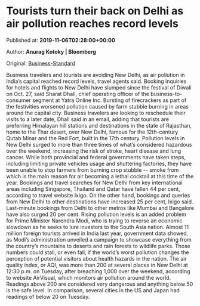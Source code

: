 
# Tourists turn their back on Delhi as air pollution reaches record levels

Published at: **2019-11-06T02:28:00+00:00**

Author: **Anurag Kotoky | Bloomberg**

Original: [Business-Standard](https://www.business-standard.com/article/current-affairs/tourists-turn-their-back-on-delhi-as-air-pollution-reaches-record-levels-119110600150_1.html)

Business travelers and tourists are avoiding New Delhi, as air pollution in India’s capital reached record levels, travel agents said.
Booking inquiries for hotels and flights to New Delhi have slumped since the festival of Diwali on Oct. 27, said Sharat Dhall, chief operating officer of the business-to-consumer segment at Yatra Online Inc. Bursting of firecrackers as part of the festivities worsened pollution caused by farm stubble burning in areas around the capital city.
Business travelers are looking to reschedule their visits to a later date, Dhall said in an email, adding that tourists are preferring Himalayan hill stations and destinations in the state of Rajasthan, home to the Thar desert, over New Delhi, famous for the 12th-century Qutab Minar and the Red Fort, built in the 17th century.
Pollution levels in New Delhi surged to more than three times of what’s considered hazardous over the weekend, increasing the risk of stroke, heart disease and lung cancer. While both provincial and federal governments have taken steps, including limiting private vehicles usage and shuttering factories, they have been unable to stop farmers from burning crop stubble -- smoke from which is the main reason for air becoming a lethal cocktail at this time of the year.
Bookings and travel searches for New Delhi from key international areas including Singapore, Thailand and Qatar have fallen 44 per cent, according to travel website Ixigo. On the other hand, bookings and queries from New Delhi to other destinations have increased 25 per cent, Ixigo said. Last-minute bookings from Delhi to other metros like Mumbai and Bangalore have also surged 20 per cent.
Rising pollution levels is an added problem for Prime Minister Narendra Modi, who is trying to reverse an economic slowdown as he seeks to lure investors to the South Asia nation. Almost 11 million foreign tourists arrived in India last year, government data showed, as Modi’s administration unveiled a campaign to showcase everything from the country’s mountains to deserts and rain forests to wildlife parks.
Those numbers could stall, or even fall, if the world’s worst pollution changes the perception of potential visitors about health hazards in the nation.
The air quality index, or AQI, was more than 200 at several places in New Delhi at 12:30 p.m. on Tuesday, after breaching 1,000 over the weekend, according to website AirVisual, which monitors air pollution around the world. Readings above 200 are considered very dangerous and anything below 50 is the safe level. In comparison, several cities in the US and Japan had readings of below 20 on Tuesday.
